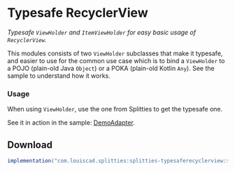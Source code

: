 # Typesafe RecyclerView

*Typesafe `ViewHolder` and `ItemViewHolder` for easy basic usage of
`RecyclerView`.*

This modules consists of two `ViewHolder` subclasses that make it typesafe,
and easier to use for the common use case which is to bind a `ViewHolder` to a
POJO (plain-old Java `Object`) or a POKA (plain-old Kotlin `Any`).
See the sample to understand how it works.

### Usage

When using `ViewHolder`, use the one from Splitties to get the typesafe one.

See it in action in the sample: [DemoAdapter](
../../sample/src/androidMain/kotlin/com/louiscad/splittiessample/demo/DemoAdapter.kt
).

## Download

```groovy
implementation("com.louiscad.splitties:splitties-typesaferecyclerview:$splitties_version")
```
